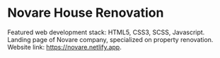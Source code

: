# Novare House Renovation
Featured web development stack: HTML5, CSS3, SCSS, Javascript.<br>
Landing page of Novare company, specialized on property renovation.<br>
Website link: https://novare.netlify.app.